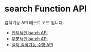 # search Function API
검색기능 API 테스트 코드 입니다.

- [전체색인 batch API](./allIndexInitBatch/)
- [부분색인 batch API](./eventIndexInitBatch/)
- [실제 검색기능 수행 API](./searchAPI/)